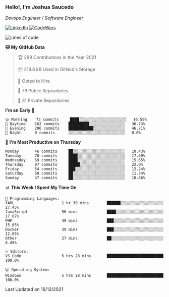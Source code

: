 ### Hello!, I'm Joshua Saucedo
*Devops Engineer / Software Engineer*  

[![LinkedIn](https://img.shields.io/badge/LinkedIn-0073b1?logo=linkedin&style=flat-square&logoColor=white)](https://www.linkedin.com/in/joshua-nathanael-saucedo-uriarte-bb0336169/)
[![CodeWars](https://www.codewars.com/users/joshuansu0897/badges/micro)](https://www.codewars.com/users/joshuansu0897)

<!--START_SECTION:waka-->
![Lines of code](https://img.shields.io/badge/From%20Hello%20World%20I%27ve%20Written-2%20Million%20lines%20of%20code-blue)

**🐱 My GitHub Data** 

> 🏆 299 Contributions in the Year 2021
 > 
> 📦 219.8 kB Used in GitHub's Storage 
 > 
> 💼 Opted to Hire
 > 
> 📜 79 Public Repositories 
 > 
> 🔑 31 Private Repositories  
 > 
**I'm an Early 🐤** 

```text
🌞 Morning    73 commits     ████░░░░░░░░░░░░░░░░░░░░░   16.55% 
🌆 Daytime    162 commits    █████████░░░░░░░░░░░░░░░░   36.73% 
🌃 Evening    206 commits    ███████████░░░░░░░░░░░░░░   46.71% 
🌙 Night      0 commits      ░░░░░░░░░░░░░░░░░░░░░░░░░   0.0%

```
📅 **I'm Most Productive on Thursday** 

```text
Monday       46 commits     ██░░░░░░░░░░░░░░░░░░░░░░░   10.43% 
Tuesday      78 commits     ████░░░░░░░░░░░░░░░░░░░░░   17.69% 
Wednesday    69 commits     ████░░░░░░░░░░░░░░░░░░░░░   15.65% 
Thursday     97 commits     █████░░░░░░░░░░░░░░░░░░░░   22.0% 
Friday       54 commits     ███░░░░░░░░░░░░░░░░░░░░░░   12.24% 
Saturday     50 commits     ██░░░░░░░░░░░░░░░░░░░░░░░   11.34% 
Sunday       47 commits     ██░░░░░░░░░░░░░░░░░░░░░░░   10.66%

```


📊 **This Week I Spent My Time On** 

```text
💬 Programming Languages: 
YAML                     1 hr 30 mins        ██████░░░░░░░░░░░░░░░░░░░   27.45% 
JavaScript               56 mins             ████░░░░░░░░░░░░░░░░░░░░░   17.07% 
PHP                      49 mins             ███░░░░░░░░░░░░░░░░░░░░░░   15.05% 
Docker                   39 mins             ███░░░░░░░░░░░░░░░░░░░░░░   12.05% 
Other                    27 mins             ██░░░░░░░░░░░░░░░░░░░░░░░   8.49%

🔥 Editors: 
VS Code                  5 hrs 28 mins       █████████████████████████   100.0%

💻 Operating System: 
Windows                  5 hrs 28 mins       █████████████████████████   100.0%

```


 Last Updated on 16/12/2021
<!--END_SECTION:waka-->
